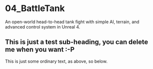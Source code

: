 # 04_BattleTank
An open-world head-to-head tank fight with simple AI, terrain, and advanced control system in Unreal 4.

## This is just a test sub-heading, you can delete me when you want :-P
This is just some ordinary text, as above, so below.

